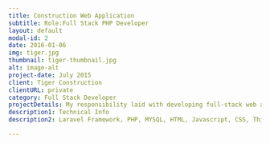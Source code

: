 ```yaml
---
title: Construction Web Application
subtitle: Role:Full Stack PHP Developer
layout: default
modal-id: 2
date: 2016-01-06
img: tiger.jpg
thumbnail: tiger-thumbnail.jpg
alt: image-alt
project-date: July 2015
client: Tiger Construction
clientURL: private
category: Full Stack Developer
projectDetails: My responsibility laid with developing full-stack web application include design ux. 
description1: Technical Info
description2: Laravel Framework, PHP, MYSQL, HTML, Javascript, CSS, Third Party Libraries(Bootstrap, Datatable JQuery, Form Validation), Git, SSH

---
```

